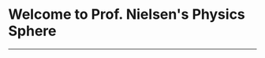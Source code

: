 # Welcome to Prof. Nielsen's Physics Sphere
<hr style="height:2px;border-width:0;color:gray;background-color:gray">
